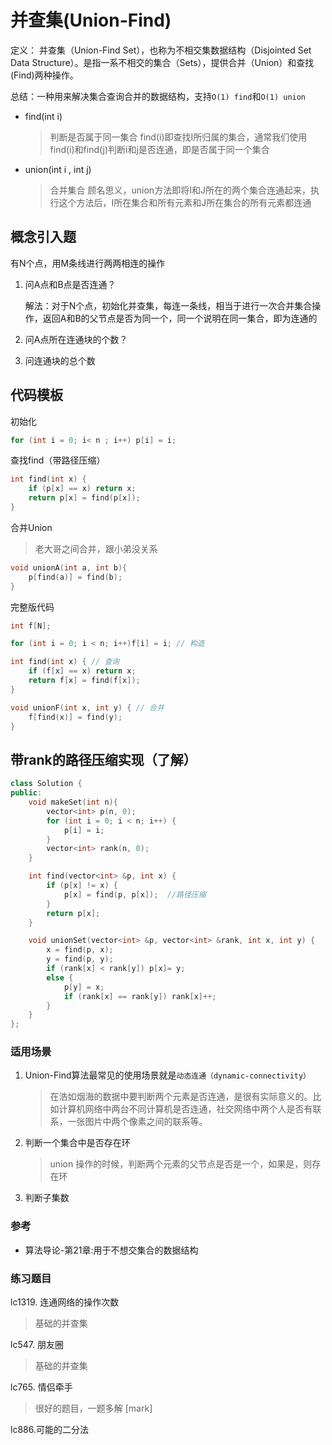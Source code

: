 # 并查集(Union-Find)

定义： 并查集（Union-Find Set），也称为不相交集数据结构（Disjointed Set Data Structure）。是指一系不相交的集合（Sets），提供合并（Union）和查找(Find)两种操作。

总结：一种用来解决集合查询合并的数据结构，支持`O(1) find`和`O(1) union`

- find(int i)

    > 判断是否属于同一集合
    > find(i)即查找I所归属的集合，通常我们使用find(i)和find(j)判断i和j是否连通，即是否属于同一个集合
- union(int i , int j)

    > 合并集合
    > 顾名思义，union方法即将I和J所在的两个集合连通起来，执行这个方法后，I所在集合和所有元素和J所在集合的所有元素都连通

## 概念引入题

有N个点，用M条线进行两两相连的操作

1. 问A点和B点是否连通？

    解法：对于N个点，初始化并查集，每连一条线，相当于进行一次合并集合操作，返回A和B的父节点是否为同一个，同一个说明在同一集合，即为连通的

2. 问A点所在连通块的个数？

3. 问连通块的总个数

## 代码模板

初始化

```cpp
for (int i = 0; i< n ; i++) p[i] = i;
```

查找find（带路径压缩）

```cpp
int find(int x) {
    if (p[x] == x) return x;
    return p[x] = find(p[x]);
}
```

合并Union

> 老大哥之间合并，跟小弟没关系

```cpp
void unionA(int a, int b){
    p[find(a)] = find(b);
}
```

完整版代码

```cpp
int f[N];

for (int i = 0; i < n; i++)f[i] = i; // 构造

int find(int x) { // 查询
    if (f[x] == x) return x;
    return f[x] = find(f[x]);
}

void unionF(int x, int y) { // 合并
    f[find(x)] = find(y);
}
```

## 带rank的路径压缩实现（了解）

```cpp
class Solution {
public:
    void makeSet(int n){
        vector<int> p(n, 0);
        for (int i = 0; i < n; i++) {
            p[i] = i;
        }
        vector<int> rank(n, 0);
    }

    int find(vector<int> &p, int x) {
        if (p[x] != x) {
            p[x] = find(p, p[x]);  //路径压缩
        }
        return p[x];
    }

    void unionSet(vector<int> &p, vector<int> &rank, int x, int y) {
        x = find(p, x);
        y = find(p, y);
        if (rank[x] < rank[y]) p[x]= y;
        else {
            p[y] = x;
            if (rank[x] == rank[y]) rank[x]++;
        }
    }
};
```

### 适用场景

1. Union-Find算法最常见的使用场景就是`动态连通（dynamic-connectivity）`

    > 在浩如烟海的数据中要判断两个元素是否连通，是很有实际意义的。比如计算机网络中两台不同计算机是否连通，社交网络中两个人是否有联系，一张图片中两个像素之间的联系等。

2. 判断一个集合中是否存在环

    > union 操作的时候，判断两个元素的父节点是否是一个，如果是，则存在环

3. 判断子集数

### 参考

- 算法导论-第21章:用于不想交集合的数据结构

### 练习题目

lc1319. 连通网络的操作次数

> 基础的并查集

lc547. 朋友圈

> 基础的并查集

lc765. 情侣牵手

> 很好的题目，一题多解 [mark]

lc886.可能的二分法
